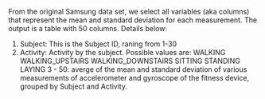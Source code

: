From the original Samsung data set, we select all variables (aka columns) that represent the mean and standard deviation for each measurement. The output is a table with 50 columns. Details below:
1. Subject: This is the Subject ID, raning from 1-30
2. Activity: Activity by the subject. Possible values are:
            WALKING
   WALKING_UPSTAIRS
 WALKING_DOWNSTAIRS
            SITTING
           STANDING
             LAYING
3 - 50: averge of the mean and standard deviation of various measurements of accelerometer and gyroscope of the fitness device, grouped by Subject and Activity. 
